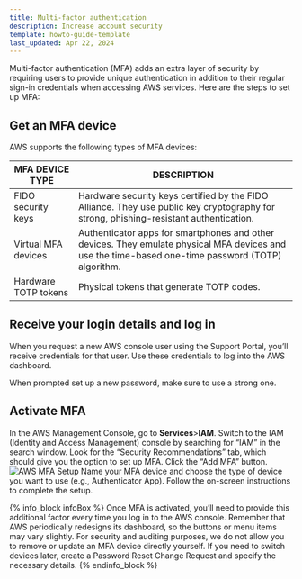 ```yaml
---
title: Multi-factor authentication
description: Increase account security
template: howto-guide-template
last_updated: Apr 22, 2024
---
```


Multi-factor authentication (MFA) adds an extra layer of security by requiring users to provide unique authentication in addition to their regular sign-in credentials when accessing AWS services. Here are the steps to set up MFA:

## Get an MFA device

AWS supports the following types of MFA devices:

| MFA DEVICE TYPE | DESCRIPTION |
| - | - |
| FIDO security keys | Hardware security keys certified by the FIDO Alliance. They use public key cryptography for strong, phishing-resistant authentication.
| Virtual MFA devices | Authenticator apps for smartphones and other devices. They emulate physical MFA devices and use the time-based one-time password (TOTP) algorithm.
| Hardware TOTP tokens | Physical tokens that generate TOTP codes. |


## Receive your login details and log in

When you request a new AWS console user using the Support Portal, you’ll receive credentials for that user. Use these credentials to log into the AWS dashboard.

When prompted set up a new password, make sure to use a strong one.

## Activate MFA

In the AWS Management Console, go to **Services**>**IAM**. Switch to the IAM (Identity and Access Management) console by searching for “IAM” in the search window.
Look for the “Security Recommendations” tab, which should give you the option to set up MFA.
Click the “Add MFA” button.
![AWS MFA Setup](https://spryker.s3.eu-central-1.amazonaws.com/cloud-docs/Spryker+Cloud/Security/Multi+Factor+Authentication/aws_mfa_example.png "AWS MFA Setup")
Name your MFA device and choose the type of device you want to use (e.g., Authenticator App).
Follow the on-screen instructions to complete the setup.

{% info_block infoBox %}
Once MFA is activated, you’ll need to provide this additional factor every time you log in to the AWS console.
Remember that AWS periodically redesigns its dashboard, so the buttons or menu items may vary slightly. For security and auditing purposes, we do not allow you to remove or update an MFA device directly yourself. If you need to switch devices later, create a Password Reset Change Request and specify the necessary details.
{% endinfo_block %}

